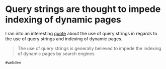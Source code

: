 # Query strings are thought to impede indexing of dynamic pages

I ran into an interesting [quote] about the use of query strings in
regards to the use of query strings and indexing of dynamic pages.

> The use of query strings is generally believed to impede the indexing
> of dynamic pages by search engines

[quote]: https://wordpress.org/documentation/article/wordpress-glossary/#query-string

    #webdev
